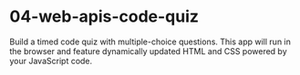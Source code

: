 # 04-web-apis-code-quiz
Build a timed code quiz with multiple-choice questions. This app will run in the browser and feature dynamically updated HTML and CSS powered by your JavaScript code.
